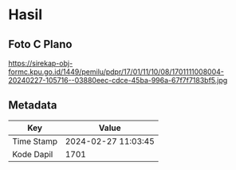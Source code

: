 # Hasil

## Foto C Plano

https://sirekap-obj-formc.kpu.go.id/1449/pemilu/pdpr/17/01/11/10/08/1701111008004-20240227-105716--03880eec-cdce-45ba-996a-67f7f7183bf5.jpg


## Metadata

| Key        | Value               |
| ---------- | ------------------- |
| Time Stamp | 2024-02-27 11:03:45 |
| Kode Dapil | 1701                |



